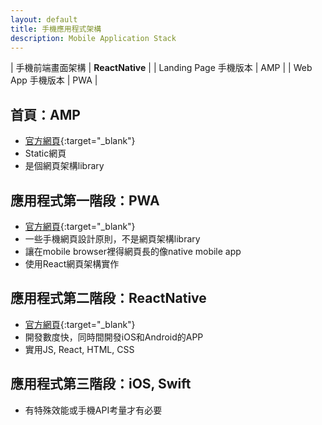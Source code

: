 ```yaml
---
layout: default
title: 手機應用程式架構
description: Mobile Application Stack
---
```


| 手機前端畫面架構 | **ReactNative** |
| Landing Page 手機版本 | AMP |
| Web App 手機版本 | PWA |

## 首頁：AMP

* [官方網頁](https://developers.google.com/amp){:target="_blank"}
* Static網頁
* 是個網頁架構library

## 應用程式第一階段：PWA

* [官方網頁](https://developers.google.com/web/progressive-web-apps){:target="_blank"}
* 一些手機網頁設計原則，不是網頁架構library
* 讓在mobile browser裡得網頁長的像native mobile app
* 使用React網頁架構實作

## 應用程式第二階段：ReactNative

* [官方網頁](https://facebook.github.io/react-native/){:target="_blank"}
* 開發數度快，同時間開發iOS和Android的APP
* 實用JS, React, HTML, CSS

## 應用程式第三階段：iOS, Swift

* 有特殊效能或手機API考量才有必要
